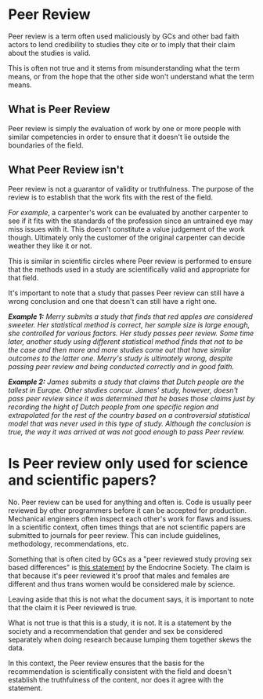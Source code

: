 # Peer Review

Peer review is a term often used maliciously by GCs and other bad faith actors to lend credibility to studies they cite or to imply that their claim about the studies is valid.

This is often not true and it stems from misunderstanding what the term means, or from the hope that the other side won't understand what the term means.

## What is Peer Review

Peer review is simply the evaluation of work by one or more people with similar competencies in order to ensure that it doesn't lie outside the boundaries of the field.

## What Peer Review isn't

Peer review is not a guarantor of validity or truthfulness. The purpose of the review is to establish that the work fits with the rest of the field.

*For example*, a carpenter's work can be evaluated by another carpenter to see if it fits with the standards of the profession since an untrained eye may miss issues with it. This doesn't constitute a value judgement of the work though. Ultimately only the customer of the original carpenter can decide weather they like it or not.

This is similar in scientific circles where Peer review is performed to ensure that the methods used in a study are scientifically valid and appropriate for that field.

It's important to note that a study that passes Peer review can still have a wrong conclusion and one that doesn't can still have a right one.

***Example 1:**
Merry submits a study that finds that red apples are considered sweeter. Her statistical method is correct, her sample size is large enough, she controlled for various factors. Her study passes peer review. Some time later, another study using different statistical method finds that not to be the case and then more and more studies come out that have similar outcomes to the latter one. Merry's study is ultimately wrong, despite passing peer review and being conducted correctly and in good faith.*

***Example 2:**
James submits a study that claims that Dutch people are the tallest in Europe. Other studies concur. James' study, however, doesn't pass peer review since it was determined that he bases those claims just by recording the hight of Dutch people from one specific region and extrapolated for the rest of the country based on a controversial statistical model that was never used in this type of study. Although the conclusion is true, the way it was arrived at was not good enough to pass Peer review.*

# Is Peer review only used for science and scientific papers?

No. Peer review can be used for anything and often is. Code is usually peer reviewed by other programmers before it can be accepted for production. Mechanical engineers often inspect each other's work for flaws and issues. In a scientific context, often times things that are not scientific papers are submitted to journals for peer review. This can include guidelines, methodology, recommendations, etc.

Something that is often cited by GCs as a "peer reviewed study proving sex based differences" is [this statement](https://academic.oup.com/edrv/article/42/3/219/6159361?login=true) by the Endocrine Society. The claim is that because it's peer reviewed it's proof that males and females are different and thus trans women would be considered male by science.

Leaving aside that this is not what the document says, it is important to note that the claim it is Peer reviewed is true.

What is not true is that this is a study, it is not. It is a statement by the society and a recommendation that gender and sex be considered separately when doing research because lumping them together skews the data.

In this context, the Peer review ensures that the basis for the recommendation is scientifically consistent with the field and doesn't establish the truthfulness of the content, nor does it agree with the statement.
